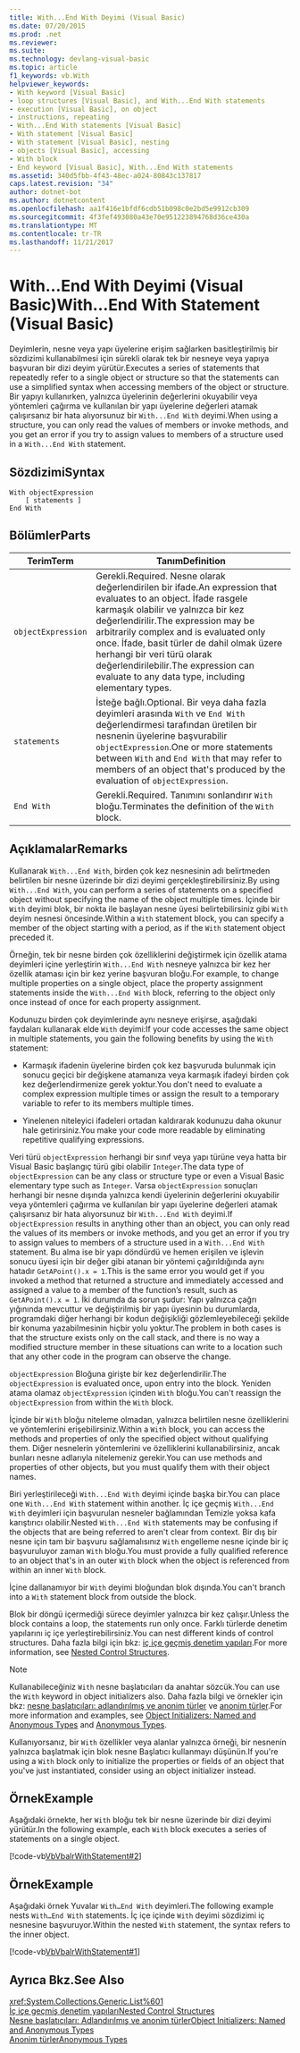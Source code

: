 ```yaml
---
title: With...End With Deyimi (Visual Basic)
ms.date: 07/20/2015
ms.prod: .net
ms.reviewer: 
ms.suite: 
ms.technology: devlang-visual-basic
ms.topic: article
f1_keywords: vb.With
helpviewer_keywords:
- With keyword [Visual Basic]
- loop structures [Visual Basic], and With...End With statements
- execution [Visual Basic], on object
- instructions, repeating
- With...End With statements [Visual Basic]
- With statement [Visual Basic]
- With statement [Visual Basic], nesting
- objects [Visual Basic], accessing
- With block
- End keyword [Visual Basic], With...End With statements
ms.assetid: 340d5fbb-4f43-48ec-a024-80843c137817
caps.latest.revision: "34"
author: dotnet-bot
ms.author: dotnetcontent
ms.openlocfilehash: aa1f416e1bfdf6cdb51b098c0e2bd5e9912cb309
ms.sourcegitcommit: 4f3fef493080a43e70e951223894768d36ce430a
ms.translationtype: MT
ms.contentlocale: tr-TR
ms.lasthandoff: 11/21/2017
---
```

# <a name="withend-with-statement-visual-basic"></a><span data-ttu-id="1cacf-102">With...End With Deyimi (Visual Basic)</span><span class="sxs-lookup"><span data-stu-id="1cacf-102">With...End With Statement (Visual Basic)</span></span>
<span data-ttu-id="1cacf-103">Deyimlerin, nesne veya yapı üyelerine erişim sağlarken basitleştirilmiş bir sözdizimi kullanabilmesi için sürekli olarak tek bir nesneye veya yapıya başvuran bir dizi deyim yürütür.</span><span class="sxs-lookup"><span data-stu-id="1cacf-103">Executes a series of statements that repeatedly refer to a single object or structure so that the statements can use a simplified syntax when accessing members of the object or structure.</span></span>  <span data-ttu-id="1cacf-104">Bir yapıyı kullanırken, yalnızca üyelerinin değerlerini okuyabilir veya yöntemleri çağırma ve kullanılan bir yapı üyelerine değerleri atamak çalışırsanız bir hata alıyorsunuz bir `With...End With` deyimi.</span><span class="sxs-lookup"><span data-stu-id="1cacf-104">When using a structure, you can only read the values of members or invoke methods, and you get an error if you try to assign values to members of a structure used in a `With...End With` statement.</span></span>  
  
## <a name="syntax"></a><span data-ttu-id="1cacf-105">Sözdizimi</span><span class="sxs-lookup"><span data-stu-id="1cacf-105">Syntax</span></span>  
  
```  
With objectExpression  
    [ statements ]  
End With  
```  
  
## <a name="parts"></a><span data-ttu-id="1cacf-106">Bölümler</span><span class="sxs-lookup"><span data-stu-id="1cacf-106">Parts</span></span>  
  
|<span data-ttu-id="1cacf-107">Terim</span><span class="sxs-lookup"><span data-stu-id="1cacf-107">Term</span></span>|<span data-ttu-id="1cacf-108">Tanım</span><span class="sxs-lookup"><span data-stu-id="1cacf-108">Definition</span></span>|  
|---|---|  
|`objectExpression`|<span data-ttu-id="1cacf-109">Gerekli.</span><span class="sxs-lookup"><span data-stu-id="1cacf-109">Required.</span></span> <span data-ttu-id="1cacf-110">Nesne olarak değerlendirilen bir ifade.</span><span class="sxs-lookup"><span data-stu-id="1cacf-110">An expression that evaluates to an object.</span></span> <span data-ttu-id="1cacf-111">İfade rasgele karmaşık olabilir ve yalnızca bir kez değerlendirilir.</span><span class="sxs-lookup"><span data-stu-id="1cacf-111">The expression may be arbitrarily complex and is evaluated only once.</span></span> <span data-ttu-id="1cacf-112">İfade, basit türler de dahil olmak üzere herhangi bir veri türü olarak değerlendirilebilir.</span><span class="sxs-lookup"><span data-stu-id="1cacf-112">The expression can evaluate to any data type, including elementary types.</span></span>|  
|`statements`|<span data-ttu-id="1cacf-113">İsteğe bağlı.</span><span class="sxs-lookup"><span data-stu-id="1cacf-113">Optional.</span></span> <span data-ttu-id="1cacf-114">Bir veya daha fazla deyimleri arasında `With` ve `End With` değerlendirmesi tarafından üretilen bir nesnenin üyelerine başvurabilir `objectExpression`.</span><span class="sxs-lookup"><span data-stu-id="1cacf-114">One or more statements between `With` and `End With` that may refer to members of an object that's produced by the evaluation of `objectExpression`.</span></span>|  
|`End With`|<span data-ttu-id="1cacf-115">Gerekli.</span><span class="sxs-lookup"><span data-stu-id="1cacf-115">Required.</span></span> <span data-ttu-id="1cacf-116">Tanımını sonlandırır `With` bloğu.</span><span class="sxs-lookup"><span data-stu-id="1cacf-116">Terminates the definition of the `With` block.</span></span>|  
  
## <a name="remarks"></a><span data-ttu-id="1cacf-117">Açıklamalar</span><span class="sxs-lookup"><span data-stu-id="1cacf-117">Remarks</span></span>  
 <span data-ttu-id="1cacf-118">Kullanarak `With...End With`, birden çok kez nesnesinin adı belirtmeden belirtilen bir nesne üzerinde bir dizi deyimi gerçekleştirebilirsiniz.</span><span class="sxs-lookup"><span data-stu-id="1cacf-118">By using `With...End With`, you can perform a series of statements on a specified object without specifying the name of the object multiple times.</span></span> <span data-ttu-id="1cacf-119">İçinde bir `With` deyimi blok, bir nokta ile başlayan nesne üyesi belirtebilirsiniz gibi `With` deyim nesnesi öncesinde.</span><span class="sxs-lookup"><span data-stu-id="1cacf-119">Within a `With` statement block, you can specify a member of the object starting with a period, as if the `With` statement object preceded it.</span></span>  
  
 <span data-ttu-id="1cacf-120">Örneğin, tek bir nesne birden çok özelliklerini değiştirmek için özellik atama deyimleri içine yerleştirin `With...End With` nesneye yalnızca bir kez her özellik ataması için bir kez yerine başvuran bloğu.</span><span class="sxs-lookup"><span data-stu-id="1cacf-120">For example, to change multiple properties on a single object, place the property assignment statements inside the `With...End With` block, referring to the object only once instead of once for each property assignment.</span></span>  
  
 <span data-ttu-id="1cacf-121">Kodunuzu birden çok deyimlerinde aynı nesneye erişirse, aşağıdaki faydaları kullanarak elde `With` deyimi:</span><span class="sxs-lookup"><span data-stu-id="1cacf-121">If your code accesses the same object in multiple statements, you gain the following benefits by using the `With` statement:</span></span>  
  
-   <span data-ttu-id="1cacf-122">Karmaşık ifadenin üyelerine birden çok kez başvuruda bulunmak için sonucu geçici bir değişkene atamanıza veya karmaşık ifadeyi birden çok kez değerlendirmenize gerek yoktur.</span><span class="sxs-lookup"><span data-stu-id="1cacf-122">You don't need to evaluate a complex expression multiple times or assign the result to a temporary variable to refer to its members multiple times.</span></span>  
  
-   <span data-ttu-id="1cacf-123">Yinelenen niteleyici ifadeleri ortadan kaldırarak kodunuzu daha okunur hale getirirsiniz.</span><span class="sxs-lookup"><span data-stu-id="1cacf-123">You make your code more readable by eliminating repetitive qualifying expressions.</span></span>  
  
 <span data-ttu-id="1cacf-124">Veri türü `objectExpression` herhangi bir sınıf veya yapı türüne veya hatta bir Visual Basic başlangıç türü gibi olabilir `Integer`.</span><span class="sxs-lookup"><span data-stu-id="1cacf-124">The data type of `objectExpression` can be any class or structure type or even a Visual Basic elementary type such as `Integer`.</span></span>  <span data-ttu-id="1cacf-125">Varsa `objectExpression` sonuçları herhangi bir nesne dışında yalnızca kendi üyelerinin değerlerini okuyabilir veya yöntemleri çağırma ve kullanılan bir yapı üyelerine değerleri atamak çalışırsanız bir hata alıyorsunuz bir `With...End With` deyimi.</span><span class="sxs-lookup"><span data-stu-id="1cacf-125">If `objectExpression` results in anything other than an object, you can only read the values of its members or invoke methods, and you get an error if you try to assign values to members of a structure used in a `With...End With` statement.</span></span>  <span data-ttu-id="1cacf-126">Bu alma ise bir yapı döndürdü ve hemen erişilen ve işlevin sonucu üyesi için bir değer gibi atanan bir yöntemi çağırıldığında aynı hatadır `GetAPoint().x = 1`.</span><span class="sxs-lookup"><span data-stu-id="1cacf-126">This is the same error you would get if you invoked a method that returned a structure and immediately accessed and assigned a value to a member of the function’s result, such as `GetAPoint().x = 1`.</span></span>  <span data-ttu-id="1cacf-127">İki durumda da sorun şudur: Yapı yalnızca çağrı yığınında mevcuttur ve değiştirilmiş bir yapı üyesinin bu durumlarda, programdaki diğer herhangi bir kodun değişikliği gözlemleyebileceği şekilde bir konuma yazabilmesinin hiçbir yolu yoktur.</span><span class="sxs-lookup"><span data-stu-id="1cacf-127">The problem in both cases is that the structure exists only on the call stack, and there is no way a modified structure member in these situations can write to  a location such that any other code in the program can observe the change.</span></span>  
  
 <span data-ttu-id="1cacf-128">`objectExpression` Bloğuna girişte bir kez değerlendirilir.</span><span class="sxs-lookup"><span data-stu-id="1cacf-128">The `objectExpression` is evaluated once, upon entry into the block.</span></span> <span data-ttu-id="1cacf-129">Yeniden atama olamaz `objectExpression` içinden `With` bloğu.</span><span class="sxs-lookup"><span data-stu-id="1cacf-129">You can't reassign the `objectExpression` from within the `With` block.</span></span>  
  
 <span data-ttu-id="1cacf-130">İçinde bir `With` bloğu niteleme olmadan, yalnızca belirtilen nesne özelliklerini ve yöntemlerini erişebilirsiniz.</span><span class="sxs-lookup"><span data-stu-id="1cacf-130">Within a `With` block, you can access the methods and properties of only the specified object without qualifying them.</span></span> <span data-ttu-id="1cacf-131">Diğer nesnelerin yöntemlerini ve özelliklerini kullanabilirsiniz, ancak bunları nesne adlarıyla nitelemeniz gerekir.</span><span class="sxs-lookup"><span data-stu-id="1cacf-131">You can use methods and properties of other objects, but you must qualify them with their object names.</span></span>  
  
 <span data-ttu-id="1cacf-132">Biri yerleştirileceği `With...End With` deyimi içinde başka bir.</span><span class="sxs-lookup"><span data-stu-id="1cacf-132">You can place one `With...End With` statement within another.</span></span> <span data-ttu-id="1cacf-133">İç içe geçmiş `With...End With` deyimleri için başvurulan nesneler bağlamından Temizle yoksa kafa karıştırıcı olabilir.</span><span class="sxs-lookup"><span data-stu-id="1cacf-133">Nested `With...End With` statements may be confusing if the objects that are being referred to aren't clear from context.</span></span> <span data-ttu-id="1cacf-134">Bir dış bir nesne için tam bir başvuru sağlamalısınız `With` engelleme nesne içinde bir iç başvuruluyor zaman `With` bloğu.</span><span class="sxs-lookup"><span data-stu-id="1cacf-134">You must provide a fully qualified reference to an object that's in an outer `With` block when the object is referenced from within an inner `With` block.</span></span>  
  
 <span data-ttu-id="1cacf-135">İçine dallanamıyor bir `With` deyimi bloğundan blok dışında.</span><span class="sxs-lookup"><span data-stu-id="1cacf-135">You can't branch into a `With` statement block from outside the block.</span></span>  
  
 <span data-ttu-id="1cacf-136">Blok bir döngü içermediği sürece deyimler yalnızca bir kez çalışır.</span><span class="sxs-lookup"><span data-stu-id="1cacf-136">Unless the block contains a loop, the statements run only once.</span></span> <span data-ttu-id="1cacf-137">Farklı türlerde denetim yapılarını iç içe yerleştirebilirsiniz.</span><span class="sxs-lookup"><span data-stu-id="1cacf-137">You can nest different kinds of control structures.</span></span> <span data-ttu-id="1cacf-138">Daha fazla bilgi için bkz: [iç içe geçmiş denetim yapıları](../../../visual-basic/programming-guide/language-features/control-flow/nested-control-structures.md).</span><span class="sxs-lookup"><span data-stu-id="1cacf-138">For more information, see [Nested Control Structures](../../../visual-basic/programming-guide/language-features/control-flow/nested-control-structures.md).</span></span>  
  
> [!NOTE]
>  <span data-ttu-id="1cacf-139">Kullanabileceğiniz `With` nesne başlatıcıları da anahtar sözcük.</span><span class="sxs-lookup"><span data-stu-id="1cacf-139">You can use the `With` keyword in object initializers also.</span></span> <span data-ttu-id="1cacf-140">Daha fazla bilgi ve örnekler için bkz: [nesne başlatıcıları: adlandırılmış ve anonim türler](../../../visual-basic/programming-guide/language-features/objects-and-classes/object-initializers-named-and-anonymous-types.md) ve [anonim türler](../../../visual-basic/programming-guide/language-features/objects-and-classes/anonymous-types.md).</span><span class="sxs-lookup"><span data-stu-id="1cacf-140">For more information and examples, see [Object Initializers: Named and Anonymous Types](../../../visual-basic/programming-guide/language-features/objects-and-classes/object-initializers-named-and-anonymous-types.md) and [Anonymous Types](../../../visual-basic/programming-guide/language-features/objects-and-classes/anonymous-types.md).</span></span>  
>   
>  <span data-ttu-id="1cacf-141">Kullanıyorsanız, bir `With` özellikler veya alanlar yalnızca örneği, bir nesnenin yalnızca başlatmak için blok nesne Başlatıcı kullanmayı düşünün.</span><span class="sxs-lookup"><span data-stu-id="1cacf-141">If you're using a `With` block only to initialize the properties or fields of an object that you've just instantiated, consider using an object initializer instead.</span></span>  
  
## <a name="example"></a><span data-ttu-id="1cacf-142">Örnek</span><span class="sxs-lookup"><span data-stu-id="1cacf-142">Example</span></span>  
 <span data-ttu-id="1cacf-143">Aşağıdaki örnekte, her `With` bloğu tek bir nesne üzerinde bir dizi deyimi yürütür.</span><span class="sxs-lookup"><span data-stu-id="1cacf-143">In the following example, each `With` block executes a series of statements on a single object.</span></span>  
  
 [!code-vb[VbVbalrWithStatement#2](../../../visual-basic/language-reference/statements/codesnippet/VisualBasic/with-end-with-statement_1.vb)]  
  
## <a name="example"></a><span data-ttu-id="1cacf-144">Örnek</span><span class="sxs-lookup"><span data-stu-id="1cacf-144">Example</span></span>  
 <span data-ttu-id="1cacf-145">Aşağıdaki örnek Yuvalar `With…End With` deyimleri.</span><span class="sxs-lookup"><span data-stu-id="1cacf-145">The following example nests `With…End With` statements.</span></span> <span data-ttu-id="1cacf-146">İç içe içinde `With` deyimi sözdizimi iç nesnesine başvuruyor.</span><span class="sxs-lookup"><span data-stu-id="1cacf-146">Within the nested `With` statement, the syntax refers to the inner object.</span></span>  
  
 [!code-vb[VbVbalrWithStatement#1](../../../visual-basic/language-reference/statements/codesnippet/VisualBasic/with-end-with-statement_2.vb)]  
  
## <a name="see-also"></a><span data-ttu-id="1cacf-147">Ayrıca Bkz.</span><span class="sxs-lookup"><span data-stu-id="1cacf-147">See Also</span></span>  
 <xref:System.Collections.Generic.List%601>  
 [<span data-ttu-id="1cacf-148">İç içe geçmiş denetim yapıları</span><span class="sxs-lookup"><span data-stu-id="1cacf-148">Nested Control Structures</span></span>](../../../visual-basic/programming-guide/language-features/control-flow/nested-control-structures.md)  
 [<span data-ttu-id="1cacf-149">Nesne başlatıcıları: Adlandırılmış ve anonim türler</span><span class="sxs-lookup"><span data-stu-id="1cacf-149">Object Initializers: Named and Anonymous Types</span></span>](../../../visual-basic/programming-guide/language-features/objects-and-classes/object-initializers-named-and-anonymous-types.md)  
 [<span data-ttu-id="1cacf-150">Anonim türler</span><span class="sxs-lookup"><span data-stu-id="1cacf-150">Anonymous Types</span></span>](../../../visual-basic/programming-guide/language-features/objects-and-classes/anonymous-types.md)
